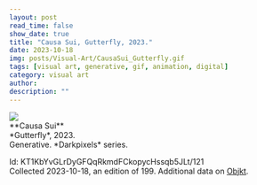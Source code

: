 ```yaml
---
layout: post
read_time: false
show_date: true
title: "Causa Sui, Gutterfly, 2023."
date: 2023-10-18
img: posts/Visual-Art/CausaSui_Gutterfly.gif
tags: [visual art, generative, gif, animation, digital]
category: visual art
author: 
description: ""
---
```


<img src='./assets/img/posts/Visual-Art/CausaSui_Gutterfly.gif'>

<br>
**Causa Sui**
<br>*Gutterfly*, 2023.
<br>Generative. *Darkpixels* series.


 <div class="page-separator"></div>

Id: KT1KbYvGLrDyGFQqRkmdFCkopycHssqb5JLt/121
<br>Collected 2023-10-18, an edition of 199. Additional data on [Objkt](https://objkt.com/tokens/KT1KbYvGLrDyGFQqRkmdFCkopycHssqb5JLt/121).
